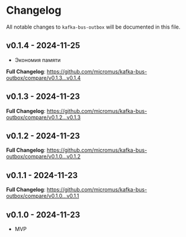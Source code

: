 # Changelog

All notable changes to `kafka-bus-outbox` will be documented in this file.

## v0.1.4 - 2024-11-25

- Экономия памяти

**Full Changelog**: https://github.com/micromus/kafka-bus-outbox/compare/v0.1.3...v0.1.4

## v0.1.3 - 2024-11-23

**Full Changelog**: https://github.com/micromus/kafka-bus-outbox/compare/v0.1.2...v0.1.3

## v0.1.2 - 2024-11-23

**Full Changelog**: https://github.com/micromus/kafka-bus-outbox/compare/v0.1.0...v0.1.2

## v0.1.1 - 2024-11-23

**Full Changelog**: https://github.com/micromus/kafka-bus-outbox/compare/v0.1.0...v0.1.1

## v0.1.0 - 2024-11-23

- MVP
